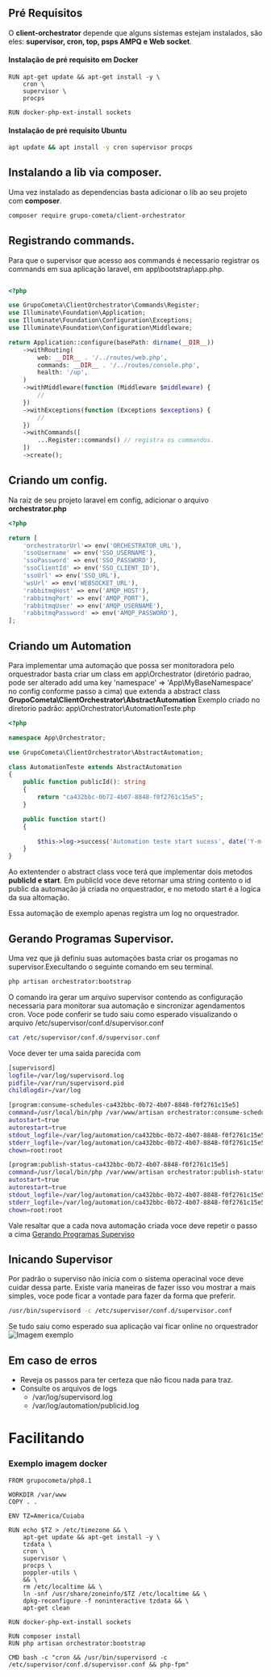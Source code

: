 ## Pré Requisitos

O **client-orchestrator** depende que alguns sistemas estejam instalados, são eles: **supervisor, cron, top, psps AMPQ e  Web socket**.

#### Instalação de pré requisito em Docker 
~~~docker
RUN apt-get update && apt-get install -y \
    cron \
    supervisor \
    procps

RUN docker-php-ext-install sockets
~~~

#### Instalação de pré requisito Ubuntu

~~~sh
apt update && apt install -y cron supervisor procps
~~~

## Instalando a lib via composer.
Uma vez instalado as dependencias basta adicionar o lib ao seu projeto com **composer**.

~~~sh
composer require grupo-cometa/client-orchestrator
~~~

## Registrando  commands.
Para que o supervisor que acesso aos commands é necessario registrar os commands em sua aplicação laravel, em  app\bootstrap\app.php.

~~~php

<?php

use GrupoCometa\ClientOrchestrator\Commands\Register;
use Illuminate\Foundation\Application;
use Illuminate\Foundation\Configuration\Exceptions;
use Illuminate\Foundation\Configuration\Middleware;

return Application::configure(basePath: dirname(__DIR__))
    ->withRouting(
        web: __DIR__ . '/../routes/web.php',
        commands: __DIR__ . '/../routes/console.php',
        health: '/up',
    )
    ->withMiddleware(function (Middleware $middleware) {
        //
    })
    ->withExceptions(function (Exceptions $exceptions) {
        //
    })
    ->withCommands([
        ...Register::commands() // registra os commandos.
    ])
    ->create();
~~~
## Criando um config.
Na raiz de seu projeto laravel em config, adicionar o arquivo **orchestrator.php**

~~~php
<?php

return [
    'orchestratorUrl'=> env('ORCHESTRATOR_URL'),
    'ssoUsername' => env('SSO_USERNAME'),
    'ssoPassword' => env('SSO_PASSWORD'),
    'ssoClientId' => env('SSO_CLIENT_ID'),
    'ssoUrl' => env('SSO_URL'),
    'wsUrl' => env('WEBSOCKET_URL'),
    'rabbitmqHost' => env('AMQP_HOST'),
    'rabbitmqPort' => env('AMQP_PORT'),
    'rabbitmqUser' => env('AMQP_USERNAME'),
    'rabbitmqPassword' => env('AMQP_PASSWORD'),  
];

~~~
## Criando um Automation
Para implementar uma automação que possa ser monitoradora pelo orquestrador basta criar um class em app\Orchestrator (diretório padrao, pode ser alterado add uma key 'namespace' =>  'App\MyBaseNamespace' no config conforme passo a cima) que extenda a abstract class **GrupoCometa\ClientOrchestrator\AbstractAutomation**
Exemplo criado no diretorio padrão: app\Orchestrator\AutomationTeste.php

~~~php
<?php

namespace App\Orchestrator;

use GrupoCometa\ClientOrchestrator\AbstractAutomation;

class AutomationTeste extends AbstractAutomation
{
    public function publicId(): string
    {
        return "ca432bbc-0b72-4b07-8848-f0f2761c15e5";
    }

    public function start()
    {

        $this->log->success('Automation teste start sucess', date('Y-m-d H:i:s'));
    }
}

~~~
Ao extentender o abstract class voce terá que implementar dois metodos **publicId e start**. Em publicId voce deve retornar uma string contento o id public da automação já criada no orquestrador, e no metodo start é a logica da sua altomação.

Essa automação de exemplo apenas registra um log no orquestrador.

## Gerando Programas Supervisor.

Uma vez que já definiu suas automações basta criar os progamas no supervisor.Execultando o seguinte comando em seu terminal.

~~~sh
php artisan orchestrator:bootstrap 
~~~
O comando ira gerar um arquivo supervisor contendo as configuração necessaria para monitorar sua automação e sincronizar agendamentos cron. Voce pode conferir se tudo saiu como esperado  visualizando o arquivo /etc/supervisor/conf.d/supervisor.conf

~~~sh
cat /etc/supervisor/conf.d/supervisor.conf
~~~
Voce dever ter uma saida parecida com

~~~sh
[supervisord]
logfile=/var/log/supervisord.log
pidfile=/var/run/supervisord.pid
childlogdir=/var/log

[program:consume-schedules-ca432bbc-0b72-4b07-8848-f0f2761c15e5]
command=/usr/local/bin/php /var/www/artisan orchestrator:consume-schedules ca432bbc-0b72-4b07-8848-f0f2761c15e5
autostart=true
autorestart=true
stdout_logfile=/var/log/automation/ca432bbc-0b72-4b07-8848-f0f2761c15e5.log
stderr_logfile=/var/log/automation/ca432bbc-0b72-4b07-8848-f0f2761c15e5.err.log
chown=root:root

[program:publish-status-ca432bbc-0b72-4b07-8848-f0f2761c15e5]
command=/usr/local/bin/php /var/www/artisan orchestrator:publish-status ca432bbc-0b72-4b07-8848-f0f2761c15e5
autostart=true
autorestart=true
stdout_logfile=/var/log/automation/ca432bbc-0b72-4b07-8848-f0f2761c15e5.log
stderr_logfile=/var/log/automation/ca432bbc-0b72-4b07-8848-f0f2761c15e5.err.log
chown=root:root
~~~

Vale resaltar que a cada nova automação criada voce deve repetir o passo a cima [Gerando Programas Superviso](#gerando-programas-supervisor)

## Inicando Supervisor

Por padrão o superviso não inicia com o sistema operacinal voce deve cuidar dessa parte. Existe varia maneiras de fazer isso vou mostrar a mais simples, voce pode ficar a vontade para fazer da forma que preferir.

~~~sh
/usr/bin/supervisord -c /etc/supervisor/conf.d/supervisor.conf
~~~

Se tudo saiu como esperado sua aplicação  vai ficar online no orquestrador
![Imagem exemplo](aplication-orchestrator.png)

## Em caso de erros
* Reveja os passos para ter certeza que não ficou nada para traz.
* Consulte os arquivos de logs
    * /var/log/supervisord.log
    * /var/log/automation/publicid.log


# Facilitando 

### Exemplo imagem docker

~~~docker
FROM grupocometa/php8.1

WORKDIR /var/www
COPY . .

ENV TZ=America/Cuiaba

RUN echo $TZ > /etc/timezone && \
    apt-get update && apt-get install -y \
    tzdata \
    cron \
    supervisor \
    procps \
    poppler-utils \
    && \
    rm /etc/localtime && \
    ln -snf /usr/share/zoneinfo/$TZ /etc/localtime && \
    dpkg-reconfigure -f noninteractive tzdata && \
    apt-get clean

RUN docker-php-ext-install sockets

RUN composer install
RUN php artisan orchestrator:bootstrap

CMD bash -c "cron && /usr/bin/supervisord -c /etc/supervisor/conf.d/supervisor.conf && php-fpm"
~~~
